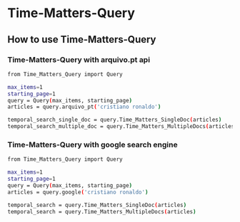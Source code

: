 # Time-Matters-Query

## How to use Time-Matters-Query
### Time-Matters-Query with arquivo.pt api
``` bash
from Time_Matters_Query import Query

max_items=1
starting_page=1
query = Query(max_items, starting_page)
articles = query.arquivo_pt('cristiano ronaldo')

temporal_search_single_doc = query.Time_Matters_SingleDoc(articles)
temporal_search_multiple_doc = query.Time_Matters_MultipleDocs(articles)

```
### Time-Matters-Query with google search engine

``` bash
from Time_Matters_Query import Query

max_items=1
starting_page=1
query = Query(max_items, starting_page)
articles = query.google('cristiano ronaldo')

temporal_search = query.Time_Matters_SingleDoc(articles)
temporal_search = query.Time_Matters_MultipleDocs(articles)
```